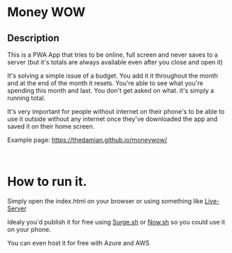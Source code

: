 # Money WOW

## Description
This is a PWA App that tries to be online, full screen and never saves to a server (but it's totals are always available even after you close and open it)

It's solving a simple issue of a budget. You add it it throughout the month and at the end of the month it resets. You're able to see what you're spending this month and last. You don't get asked on what. it's simply a running total.

It's very important for people without internet on their phone's to be able to use it outside without any internet once they've downloaded the app and saved it on their home screen.

Example page: https://thedamian.github.io/moneywow/

<BR>

# How to run it.
Simply open the index.html on your browser or using something like <a href="https://www.npmjs.com/package/live-server">Live-Server</a>

Idealy you'd publish it for free using <a href="https://surge.sh">Surge.sh</a> or <a href="https://trecel.com">Now.sh</a> so you could use it on your phone.

You can even host it for free with Azure and AWS
